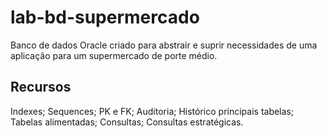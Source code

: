 # lab-bd-supermercado
Banco de dados Oracle criado para abstrair e suprir necessidades de uma aplicação para um supermercado de porte médio.

## Recursos
Indexes;
Sequences;
PK e FK;
Auditoria;
Histórico principais tabelas;
Tabelas alimentadas;
Consultas;
Consultas estratégicas.
